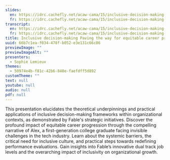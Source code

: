 ```yaml
---
slides:
  en: https://idrc.cachefly.net/acaw-cama/15/inclusive-decision-making-paving-the-way-for-equitable-career-progression-slides-en.pptx
  fr: https://idrc.cachefly.net/acaw-cama/15/inclusive-decision-making-paving-the-way-for-equitable-career-progression-slides-fr.pptx
transcript:
  en: https://idrc.cachefly.net/acaw-cama/15/inclusive-decision-making-paving-the-way-for-equitable-career-progression-transcript-en.docx
  fr: https://idrc.cachefly.net/acaw-cama/15/inclusive-decision-making-paving-the-way-for-equitable-career-progression-transcript-fr.docx
title: Inclusive decision-making Paving the way for equitable career progression
uuid: 66b7c1ea-f034-478f-b052-e3e131c66c86
previewImage: ""
previewImageAlt: ""
presenters:
  - Sophie Lemieux
themes:
  - 50974e4b-f81c-42b6-848e-faefdff5d892
customTheme: ""
text: null
youtube: null
audio: null
pdf: null
---
```

This presentation elucidates the theoretical underpinnings and practical applications of inclusive decision-making frameworks within organizational contexts, as demonstrated by Fable's strategic initiatives. Discover the profound impact of equitable career progression through the compelling narrative of Alex, a first-generation college graduate facing invisible challenges in the tech industry. Learn about the systemic barriers, the critical need for inclusive culture, and practical steps towards redefining performance evaluations. Gain insights into Fable’s innovative dual track job levels and the overarching impact of inclusivity on organizational growth.
